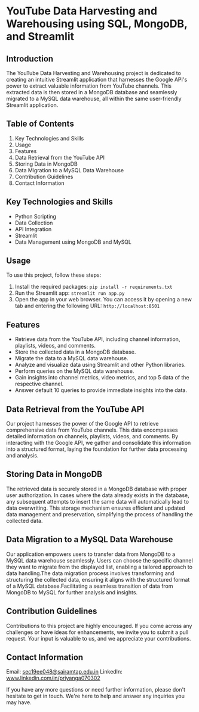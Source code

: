 # YouTube Data Harvesting and Warehousing using SQL, MongoDB, and Streamlit

## Introduction
  The YouTube Data Harvesting and Warehousing project is dedicated to creating an intuitive Streamlit application that harnesses the Google API's power to extract valuable information from YouTube channels. This extracted data is then stored in a MongoDB database and seamlessly migrated to a MySQL data warehouse, all within the same user-friendly Streamlit application.

## Table of Contents
1. Key Technologies and Skills
2. Usage
3. Features
4. Data Retrieval from the YouTube API
5. Storing Data in MongoDB
6. Data Migration to a MySQL Data Warehouse
7. Contribution Guidelines
8. Contact Information

## Key Technologies and Skills
- Python Scripting
- Data Collection
- API Integration
- Streamlit
- Data Management using MongoDB and MySQL

## Usage
To use this project, follow these steps:

  1. Install the required packages: ```pip install -r requirements.txt```
  2. Run the Streamlit app: ```streamlit run app.py```
  3. Open the app in your web browser. You can access it by opening a new tab and entering the following URL: ```http://localhost:8501```

## Features
  - Retrieve data from the YouTube API, including channel information, playlists, videos, and comments.
  - Store the collected data in a MongoDB database.
  - Migrate the data to a MySQL data warehouse.
  - Analyze and visualize data using Streamlit and other Python libraries.
  - Perform queries on the MySQL data warehouse.
  - Gain insights into channel metrics, video metrics, and top 5 data of the respective channel.
  - Answer default 10 queries to provide immediate insights into the data.
  
## Data Retrieval from the YouTube API
  Our project harnesses the power of the Google API to retrieve comprehensive data from YouTube channels. This data encompasses detailed information on channels, playlists, videos, and comments. By interacting with the Google API, we gather and consolidate this information into a structured format, laying the foundation for further data processing and analysis.
  
## Storing Data in MongoDB
  The retrieved data is securely stored in a MongoDB database with proper user authorization. In cases where the data already exists in the database, any subsequent attempts to insert the same data will automatically lead to data overwriting. This storage mechanism ensures efficient and updated data management and preservation, simplifying the process of handling the collected data.
  
## Data Migration to a MySQL Data Warehouse
  Our application empowers users to transfer data from MongoDB to a MySQL data warehouse seamlessly. Users can choose the specific channel they want to migrate from the displayed list, enabling a tailored approach to data handling.The data migration process involves transforming and structuring the collected data, ensuring it aligns with the structured format of a MySQL database.Facilitating a seamless transition of data from MongoDB to MySQL for further analysis and insights.
  
## Contribution Guidelines
  Contributions to this project are highly encouraged. If you come across any challenges or have ideas for enhancements, we invite you to submit a pull request. Your input is valuable to us, and we appreciate your contributions.

## Contact Information
  Email: sec19ee048@sairamtap.edu.in
  LinkedIn: www.linkedin.com/in/priyanga070302

  If you have any more questions or need further information, please don't hesitate to get in touch. We're here to help and answer any inquiries you may have.


